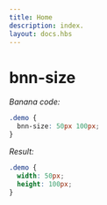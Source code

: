 ```yaml
---
title: Home
description: index.
layout: docs.hbs
---
```


# bnn-size

*Banana code:*
```css
.demo {
  bnn-size: 50px 100px;
}
```

*Result:*
```css
.demo {
  width: 50px;
  height: 100px;
}
```
